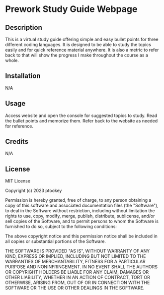 # Prework Study Guide Webpage

## Description

This is a virtual study guide offering simple and easy bullet points for three different coding languages. It is designed to be able to study the topics easily and for quick reference material anywhere. It is also a metric to refer back to that will show the progress I make throughout the course as a whole.

## Installation

N/A

## Usage

Access website and open the console for suggested topics to study. Read the bullet points and memorize them. Refer back to the website as needed for reference.

## Credits

N/A

## License

MIT License

Copyright (c) 2023 ptookey

Permission is hereby granted, free of charge, to any person obtaining a copy
of this software and associated documentation files (the "Software"), to deal
in the Software without restriction, including without limitation the rights
to use, copy, modify, merge, publish, distribute, sublicense, and/or sell
copies of the Software, and to permit persons to whom the Software is
furnished to do so, subject to the following conditions:

The above copyright notice and this permission notice shall be included in all
copies or substantial portions of the Software.

THE SOFTWARE IS PROVIDED "AS IS", WITHOUT WARRANTY OF ANY KIND, EXPRESS OR
IMPLIED, INCLUDING BUT NOT LIMITED TO THE WARRANTIES OF MERCHANTABILITY,
FITNESS FOR A PARTICULAR PURPOSE AND NONINFRINGEMENT. IN NO EVENT SHALL THE
AUTHORS OR COPYRIGHT HOLDERS BE LIABLE FOR ANY CLAIM, DAMAGES OR OTHER
LIABILITY, WHETHER IN AN ACTION OF CONTRACT, TORT OR OTHERWISE, ARISING FROM,
OUT OF OR IN CONNECTION WITH THE SOFTWARE OR THE USE OR OTHER DEALINGS IN THE
SOFTWARE.